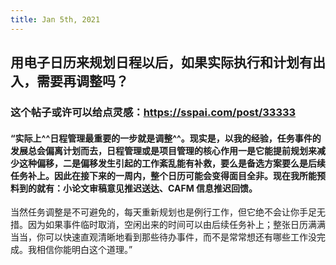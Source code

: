```yaml
---
title: Jan 5th, 2021
---
```


## 用电子日历来规划日程以后，如果实际执行和计划有出入，需要再调整吗？
### 这个帖子或许可以给点灵感：https://sspai.com/post/33333
#### “实际上^^日程管理最重要的一步就是调整^^。现实是，以我的经验，任务事件的发展总会偏离计划而去，日程管理或是项目管理的核心作用一是它能提前规划来减少这种偏移，二是偏移发生引起的工作紊乱能有补救，要么是备选方案要么是后续任务补上。因此在接下来的一周内，整个日历可能会变得面目全非。现在我所能预料到的就有：小论文审稿意见推迟送达、CAFM 信息推迟回馈。

当然任务调整是不可避免的，每天重新规划也是例行工作，但它绝不会让你手足无措。因为如果事件临时取消，空闲出来的时间可以由后续任务补上；整张日历满满当当，你可以快速直观清晰地看到那些待办事件，而不是常常想还有哪些工作没完成。我相信你能明白这个道理。”
